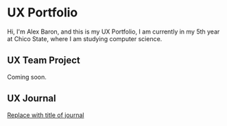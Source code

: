 # UX Portfolio

Hi, I'm Alex Baron, and this is my UX Portfolio, I am currently in my 5th year at Chico State, where I am studying computer science.

## UX Team Project

Coming soon.

## UX Journal

[Replace with title of journal](journal/)
